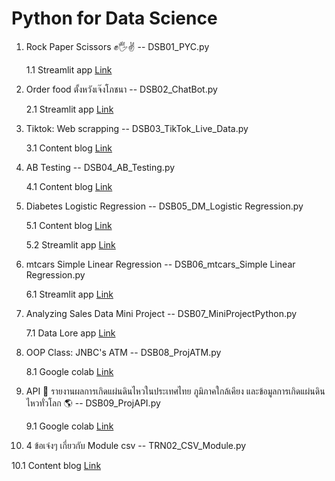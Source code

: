 # Python for Data Science
1. Rock Paper Scissors ✊🖐️✌️ -- DSB01_PYC.py
   
   1.1 Streamlit app [Link](https://pycode-bawkjp3ussmdmjj9etcwiw.streamlit.app/)

2. Order food ตั้งหวังเจ๊งโภชนา -- DSB02_ChatBot.py
   
   2.1 Streamlit app [Link](https://pycode-bawkjp3ussmdmjj9etcwiw.streamlit.app/)

3. Tiktok: Web scrapping -- DSB03_TikTok_Live_Data.py
   
   3.1 Content blog [Link](https://feasibleth.com/python-sentiment-tiktok/)

4. AB Testing -- DSB04_AB_Testing.py

   4.1 Content blog [Link](https://feasibleth.com/ab-testing-python/)

5. Diabetes Logistic Regression -- DSB05_DM_Logistic Regression.py

   5.1 Content blog [Link](https://feasibleth.com/logistic-regression-dm/)
   
   5.2 Streamlit app [Link](https://pycode-ewj4t8bf5ucpodlaxactw8.streamlit.app/)

6. mtcars Simple Linear Regression -- DSB06_mtcars_Simple Linear Regression.py

   6.1 Streamlit app [Link](https://pycode-ewj4t8bf5ucpodlaxactw8.streamlit.app/)

7. Analyzing Sales Data Mini Project -- DSB07_MiniProjectPython.py

   7.1 Data Lore app [Link](https://datalore.jetbrains.com/report/static/oyGEVJti8hBTc2Odm6CL2n/ckOM52Ffha742xL1B94S8o)

8. OOP Class: JNBC's ATM -- DSB08_ProjATM.py

   8.1 Google colab [Link](https://colab.research.google.com/drive/1tINE3arTlR2-tpcEqan7vSscI-1ehXGb?usp=sharing)

9. API 🔗 รายงานผลการเกิดแผ่นดินไหวในประเทศไทย ภูมิภาคใกล้เคียง และข้อมูลการเกิดแผ่นดินไหวทั่วโลก 🌎 -- DSB09_ProjAPI.py

   9.1 Google colab [Link](https://colab.research.google.com/drive/1qrpP9xP1n7SzuWFj_ynqhRN1fY0Ksu5A?usp=sharing)

10. 4 ข้อเจ๋งๆ เกี่ยวกับ Module csv -- TRN02_CSV_Module.py

   10.1 Content blog [Link](https://feasibleth.com/surprise-module-csv/)
